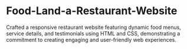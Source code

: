 # Food-Land-a-Restaurant-Website
Crafted a responsive restaurant website featuring dynamic food menus, service details, and testimonials using HTML and CSS, demonstrating a commitment to creating engaging and user-friendly web experiences.

